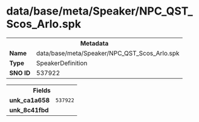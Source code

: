 <h1>data/base/meta/Speaker/NPC_QST_Scos_Arlo.spk</h1><table><tr><th colspan="100%">Metadata</th></tr><tr><td><b>Name</b></td><td>data/base/meta/Speaker/NPC_QST_Scos_Arlo.spk</td></tr><tr><td><b>Type</b></td><td>SpeakerDefinition</td></tr><tr><td><b>SNO ID</b></td><td>537922</td></tr></table>

<table><tr><th colspan="100%">Fields</th></tr><tr><td><b>unk_ca1a658</b></td><td><code>537922</code></td></tr><tr><td><b>unk_8c41fbd</b></td><td></td></tr></table>

